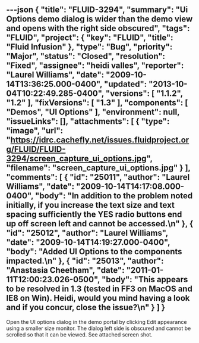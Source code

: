 ---json
{
  "title": "FLUID-3294",
  "summary": "Ui Options demo dialog is wider than the demo view and opens with the right side obscured",
  "tags": "FLUID",
  "project": {
    "key": "FLUID",
    "title": "Fluid Infusion"
  },
  "type": "Bug",
  "priority": "Major",
  "status": "Closed",
  "resolution": "Fixed",
  "assignee": "heidi valles",
  "reporter": "Laurel Williams",
  "date": "2009-10-14T13:36:25.000-0400",
  "updated": "2013-10-04T10:22:49.285-0400",
  "versions": [
    "1.1.2",
    "1.2"
  ],
  "fixVersions": [
    "1.3"
  ],
  "components": [
    "Demos",
    "UI Options"
  ],
  "environment": null,
  "issueLinks": [],
  "attachments": [
    {
      "type": "image",
      "url": "https://idrc.cachefly.net/issues.fluidproject.org/FLUID/FLUID-3294/screen_capture_ui_options.jpg",
      "filename": "screen_capture_ui_options.jpg"
    }
  ],
  "comments": [
    {
      "id": "25011",
      "author": "Laurel Williams",
      "date": "2009-10-14T14:17:08.000-0400",
      "body": "In addition to the problem noted initially, if you increase the text size and text spacing sufficiently the YES radio buttons end up off screen left and cannot be accessed.\n"
    },
    {
      "id": "25012",
      "author": "Laurel Williams",
      "date": "2009-10-14T14:19:27.000-0400",
      "body": "Added UI Options to the components impacted.\n"
    },
    {
      "id": "25013",
      "author": "Anastasia Cheetham",
      "date": "2011-01-11T12:00:23.026-0500",
      "body": "This appears to be resolved in 1.3 (tested in FF3 on MacOS and IE8 on Win). Heidi, would you mind having a look and if you concur, close the issue?\n"
    }
  ]
}
---
Open the UI options dialog in the demo portal by clicking Edit appearance using a smaller size monitor. The dialog left side is obscured and cannot be scrolled so that it can be viewed. See attached screen shot.

        
